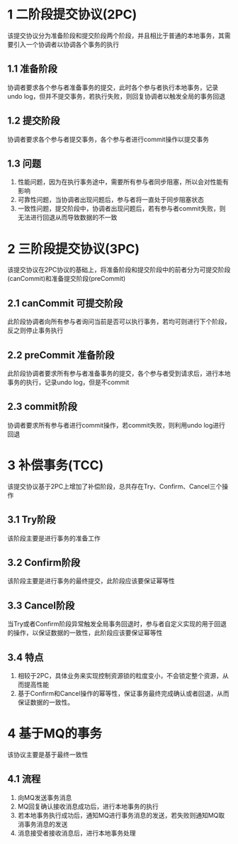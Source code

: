 # 1 二阶段提交协议(2PC)
该提交协议分为准备阶段和提交阶段两个阶段，并且相比于普通的本地事务，其需要引入一个协调者以协调各个事务的执行
## 1.1 准备阶段
协调者要求各个参与者准备事务的提交，此时各个参与者执行本地事务，记录undo log，但并不提交事务，若执行失败，则回复协调者以触发全局的事务回退
## 1.2 提交阶段
协调者要求各个参与者提交事务，各个参与者进行commit操作以提交事务
## 1.3 问题
1. 性能问题，因为在执行事务途中，需要所有参与者同步阻塞，所以会对性能有影响
2. 可靠性问题，当协调者出现问题后，参与者将一直处于同步阻塞状态
3. 一致性问题，提交阶段中，协调者出现问题后，若有参与者commit失败，则无法进行回退从而导致数据的不一致
# 2 三阶段提交协议(3PC)
该提交协议在2PC协议的基础上，将准备阶段和提交阶段中的前者分为可提交阶段(canCommit)和准备提交阶段(preCommit)
## 2.1 canCommit 可提交阶段
此阶段协调者向所有参与者询问当前是否可以执行事务，若均可则进行下个阶段，反之则停止事务执行
## 2.2 preCommit 准备阶段
此阶段协调者要求所有参与者准备事务的提交，各个参与者受到请求后，进行本地事务的执行，记录undo log，但是不commit
## 2.3 commit阶段
协调者要求所有参与者进行commit操作，若commit失败，则利用undo log进行回退
# 3 补偿事务(TCC)
该提交协议基于2PC上增加了补偿阶段，总共存在Try、Confirm、Cancel三个操作
## 3.1 Try阶段
该阶段主要是进行事务的准备工作
## 3.2 Confirm阶段
该阶段主要是进行事务的最终提交，此阶段应该要保证幂等性
## 3.3 Cancel阶段
当Try或者Confirm阶段异常触发全局事务回退时，参与者自定义实现的用于回退的操作，以保证数据的一致性，此阶段应该要保证幂等性
## 3.4 特点
1. 相较于2PC，具体业务来实现控制资源锁的粒度变小，不会锁定整个资源，从而提高性能
2. 基于Confirm和Cancel操作的幂等性，保证事务最终完成确认或者回退，从而保证数据的一致性。
# 4 基于MQ的事务
该协议主要是基于最终一致性
## 4.1 流程
1. 向MQ发送事务消息
2. MQ回复确认接收消息成功后，进行本地事务的执行
3. 若本地事务执行成功后，通知MQ进行事务消息的发送，若失败则通知MQ取消事务消息的发送
4. 消息接受者接收消息后，进行本地事务处理
